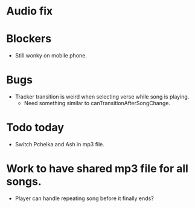# Audio fix

# Blockers
* Still wonky on mobile phone.

# Bugs
* Tracker transition is weird when selecting verse while song is playing.
    * Need something similar to canTransitionAfterSongChange.

# Todo today
* Switch Pchelka and Ash in mp3 file.

# Work to have shared mp3 file for all songs.
* Player can handle repeating song before it finally ends?